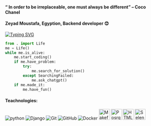 #### “ In order to be irreplaceable, one must always be different” – Coco Chanel

#### Zeyad Moustafa, Egyption, Backend developer :blush:
[![Typing SVG](https://readme-typing-svg.demolab.com/?lines=Hello+everyone;I+am+a+backend+developer&center=true)](https://git.io/typing-svg)

```python
from . import Life
me = Life()
while me.is_alive:
    me.start_coding()
    if me.have_problem:
        try:
            me.search_for_solution()
        except SearchingFailed:
            me.ask_chatgpt()
    if me.made_it:
        me.have_fun()

```
#### Teachnologies:

![python](https://img.icons8.com/?size=35&id=13441&format=png) ![Django](https://img.icons8.com/?size=35&id=qV-JzWYl9dzP&format=png) ![Git](https://img.icons8.com/?size=35&id=20906&format=png) ![GitHub](https://img.icons8.com/?size=35&id=16318&format=png) ![Docker](https://img.icons8.com/?size=35&id=22813&format=png) <img src="https://static-00.iconduck.com/assets.00/file-type-makefile-icon-96x94-56dnel8e.png" height="35" alt="Makefile"> <img src="https://static-00.iconduck.com/assets.00/postgresql-plain-wordmark-icon-96x96-3jg7vagq.png" height="35" alt="PosrgreSQL"> <img src="https://static-00.iconduck.com/assets.00/file-type-html-icon-85x96-osvo9df0.png" height="35" alt="HTML"> <img src="https://static-00.iconduck.com/assets.00/selenium-icon-96x93-s0dkos4s.png" height="35" alt="Selenium">
